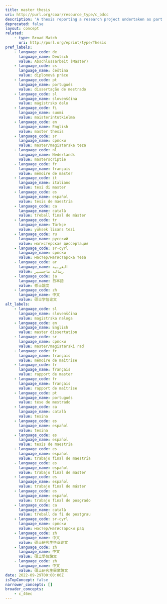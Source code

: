 ```yaml
---
title: master thesis
uri: http://purl.org/coar/resource_type/c_bdcc
description: 'A thesis reporting a research project undertaken as part of a graduate course of education leading to a master''s degree. [Source: http://purl.org/spar/fabio/MastersThesis]'
deprecated: false
layout: concept
related:
    - type: Broad Match
      uri: http://purl.org/eprint/type/Thesis
pref_labels:
    - language_code: de
      language_name: Deutsch
      value: Abschlussarbeit (Master)
    - language_code: cs
      language_name: čeština
      value: diplomová práce
    - language_code: pt
      language_name: português
      value: dissertação de mestrado
    - language_code: sl
      language_name: slovenščina
      value: magistrsko delo
    - language_code: fi
      language_name: suomi
      value: maisterintutkielma
    - language_code: en
      language_name: English
      value: master thesis
    - language_code: sr
      language_name: српски
      value: master/magistarska teza
    - language_code: nl
      language_name: Nederlands
      value: masterscriptie
    - language_code: fr
      language_name: français
      value: mémoire de master
    - language_code: it
      language_name: italiano
      value: tesi di master
    - language_code: es
      language_name: español
      value: tesis de maestría
    - language_code: ca
      language_name: català
      value: treball final de màster
    - language_code: tr
      language_name: Türkçe
      value: yüksek lisans tezi
    - language_code: ru
      language_name: русский
      value: магистерская диссертация
    - language_code: sr-cyrl
      language_name: српски
      value: мастер/магистарска теза
    - language_code: ar
      language_name: العربية
      value: رسالة ماجستير
    - language_code: ja
      language_name: 日本語
      value: 修士論文
    - language_code: zh
      language_name: 中文
      value: 硕士学位论文
alt_labels:
    - language_code: sl
      language_name: slovenščina
      value: magistrska naloga
    - language_code: en
      language_name: English
      value: master dissertation
    - language_code: sr
      language_name: српски
      value: master/magistarski rad
    - language_code: fr
      language_name: français
      value: mémoire de maîtrise
    - language_code: fr
      language_name: français
      value: rapport de master
    - language_code: fr
      language_name: français
      value: rapport de maîtrise
    - language_code: pt
      language_name: português
      value: tese de mestrado
    - language_code: ca
      language_name: català
      value: tesina
    - language_code: es
      language_name: español
      value: tesina
    - language_code: es
      language_name: español
      value: tesis de maestria
    - language_code: es
      language_name: español
      value: trabajo final de maestría
    - language_code: es
      language_name: español
      value: trabajo final de master
    - language_code: es
      language_name: español
      value: trabajo final de máster
    - language_code: es
      language_name: español
      value: trabajo final de posgrado
    - language_code: ca
      language_name: català
      value: treball de fi de postgrau
    - language_code: sr-cyrl
      language_name: српски
      value: мастер/магистарски рад
    - language_code: zh
      language_name: 中文
      value: 硕士研究生毕业论文
    - language_code: zh
      language_name: 中文
      value: 碩士學位論文
    - language_code: zh
      language_name: 中文
      value: 碩士研究生畢業論文
date: 2022-09-29T00:00:00Z
isTopConcept: false
narrower_concepts: []
broader_concepts:
    - c_46ec
---
```


